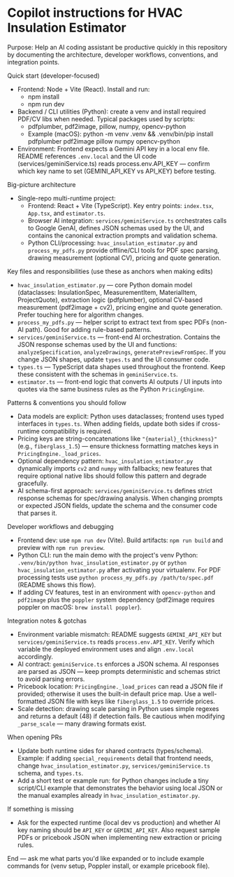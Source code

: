 # Copilot instructions for HVAC Insulation Estimator

Purpose: Help an AI coding assistant be productive quickly in this repository by documenting the architecture, developer workflows, conventions, and integration points.

Quick start (developer-focused)
- Frontend: Node + Vite (React). Install and run:
  - npm install
  - npm run dev
- Backend / CLI utilities (Python): create a venv and install required PDF/CV libs when needed. Typical packages used by scripts:
  - pdfplumber, pdf2image, pillow, numpy, opencv-python
  - Example (macOS): python -m venv .venv && .venv/bin/pip install pdfplumber pdf2image pillow numpy opencv-python
- Environment: Frontend expects a Gemini API key in a local env file. README references `.env.local` and the UI code (services/geminiService.ts) reads process.env.API_KEY — confirm which key name to set (GEMINI_API_KEY vs API_KEY) before testing.

Big-picture architecture
- Single-repo multi-runtime project:
  - Frontend: React + Vite (TypeScript). Key entry points: `index.tsx`, `App.tsx`, and `estimator.ts`.
  - Browser AI integration: `services/geminiService.ts` orchestrates calls to Google GenAI, defines JSON schemas used by the UI, and contains the canonical extraction prompts and validation schema.
  - Python CLI/processing: `hvac_insulation_estimator.py` and `process_my_pdfs.py` provide offline/CLI tools for PDF spec parsing, drawing measurement (optional CV), pricing and quote generation.

Key files and responsibilities (use these as anchors when making edits)
- `hvac_insulation_estimator.py` — core Python domain model (dataclasses: InsulationSpec, MeasurementItem, MaterialItem, ProjectQuote), extraction logic (pdfplumber), optional CV-based measurement (pdf2image + cv2), pricing engine and quote generation. Prefer touching here for algorithm changes.
- `process_my_pdfs.py` — helper script to extract text from spec PDFs (non-AI path). Good for adding rule-based patterns.
- `services/geminiService.ts` — front-end AI orchestration. Contains the JSON response schemas used by the UI and functions: `analyzeSpecification`, `analyzeDrawings`, `generatePreviewFromSpec`. If you change JSON shapes, update `types.ts` and the UI consumer code.
- `types.ts` — TypeScript data shapes used throughout the frontend. Keep these consistent with the schemas in `geminiService.ts`.
- `estimator.ts` — front-end logic that converts AI outputs / UI inputs into quotes via the same business rules as the Python `PricingEngine`.

Patterns & conventions you should follow
- Data models are explicit: Python uses dataclasses; frontend uses typed interfaces in `types.ts`. When adding fields, update both sides if cross-runtime compatibility is required.
- Pricing keys are string-concatenations like `"{material}_{thickness}"` (e.g., `fiberglass_1.5`) — ensure thickness formatting matches keys in `PricingEngine._load_prices`.
- Optional dependency pattern: `hvac_insulation_estimator.py` dynamically imports `cv2` and `numpy` with fallbacks; new features that require optional native libs should follow this pattern and degrade gracefully.
- AI schema-first approach: `services/geminiService.ts` defines strict response schemas for spec/drawing analysis. When changing prompts or expected JSON fields, update the schema and the consumer code that parses it.

Developer workflows and debugging
- Frontend dev: use `npm run dev` (Vite). Build artifacts: `npm run build` and preview with `npm run preview`.
- Python CLI: run the main demo with the project's venv Python: `.venv/bin/python hvac_insulation_estimator.py` or `python hvac_insulation_estimator.py` after activating your virtualenv. For PDF processing tests use `python process_my_pdfs.py /path/to/spec.pdf` (README shows this flow).
- If adding CV features, test in an environment with `opencv-python` and `pdf2image` plus the `poppler` system dependency (pdf2image requires poppler on macOS: `brew install poppler`).

Integration notes & gotchas
- Environment variable mismatch: README suggests `GEMINI_API_KEY` but `services/geminiService.ts` reads `process.env.API_KEY`. Verify which variable the deployed environment uses and align `.env.local` accordingly.
- AI contract: `geminiService.ts` enforces a JSON schema. AI responses are parsed as JSON — keep prompts deterministic and schemas strict to avoid parsing errors.
- Pricebook location: `PricingEngine._load_prices` can read a JSON file if provided; otherwise it uses the built-in default price map. Use a well-formatted JSON file with keys like `fiberglass_1.5` to override prices.
- Scale detection: drawing scale parsing in Python uses simple regexes and returns a default (48) if detection fails. Be cautious when modifying `_parse_scale` — many drawing formats exist.

When opening PRs
- Update both runtime sides for shared contracts (types/schema). Example: if adding `special_requirements` detail that frontend needs, change `hvac_insulation_estimator.py`, `services/geminiService.ts` schema, and `types.ts`.
- Add a short test or example run: for Python changes include a tiny script/CLI example that demonstrates the behavior using local JSON or the manual examples already in `hvac_insulation_estimator.py`.

If something is missing
- Ask for the expected runtime (local dev vs production) and whether AI key naming should be `API_KEY` or `GEMINI_API_KEY`. Also request sample PDFs or pricebook JSON when implementing new extraction or pricing rules.

End — ask me what parts you'd like expanded or to include example commands for (venv setup, Poppler install, or example pricebook file).
